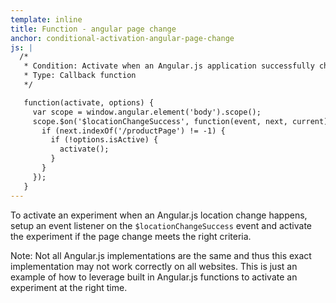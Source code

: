 ```yaml
---
template: inline
title: Function - angular page change
anchor: conditional-activation-angular-page-change
js: |
  /*
   * Condition: Activate when an Angular.js application successfully changes location
   * Type: Callback function
   */

   function(activate, options) {
     var scope = window.angular.element('body').scope();
     scope.$on('$locationChangeSuccess', function(event, next, current) {
       if (next.indexOf('/productPage') != -1) {
         if (!options.isActive) {
           activate();
         }
       }
     });
   }
---
```


To activate an experiment when an Angular.js location change happens, setup an event listener on the `$locationChangeSuccess` event and activate the experiment if the page change meets the right criteria.

Note: Not all Angular.js implementations are the same and thus this exact implementation may not work correctly on all websites. This is just an example of how to leverage built in Angular.js functions to activate an experiment at the right time.
